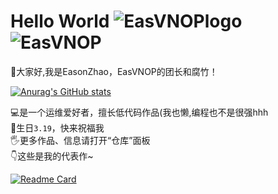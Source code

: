 # Hello World ![EasVNOPlogo](http://img.shields.io/badge/Eas-VNOP-orange) ![EasVNOP](https://komarev.com/ghpvc/?username=EasVNOP)
👋大家好,我是EasonZhao，EasVNOP的团长和腐竹！

[![Anurag's GitHub stats](https://github-readme-stats.vercel.app/api?username=EasVNOP)](https://github.com/anuraghazra/github-readme-stats)

💻是一个运维爱好者，擅长低代码作品(我也懒,编程也不是很强hhh<br>
🎂生日`3.19`，快来祝福我<br>
🖐更多作品、信息请打开“仓库”面板<br>
👇这些是我的代表作~<br>

[![Readme Card](https://github-readme-stats.vercel.app/api/pin/?username=EasVNOP&repo=SycaCore-V2)](https://github.com/EasVNOP/SycaCore-V2)
